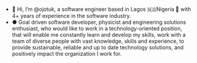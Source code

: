 - 👋 Hi, I’m @ojotuk, a software engineer based in Lagos 🇳🇬Nigeria 🌊 with 4+ years of experience in the software industry. 
- ●	Goal driven software developer, physicist and engineering solutions enthusiast, who would like to work in a technology-oriented position, that will enable me constantly learn and develop my skills, work with a team of diverse people with vast knowledge, skills and experience, to provide sustainable, reliable and up to date technology solutions, and positively impact the organization I work for. 

<!---
ojotuk/ojotuk is a ✨ special ✨ repository because its `README.md` (this file) appears on your GitHub profile.
You can click the Preview link to take a look at your changes.
--->
